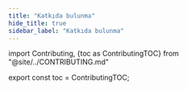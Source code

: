 ```yaml
---
title: "Katkıda bulunma"
hide_title: true
sidebar_label: "Katkıda bulunma"
---
```


import Contributing, {toc as ContributingTOC} from "@site/../CONTRIBUTING.md"

<Contributing />

export const toc = ContributingTOC;

